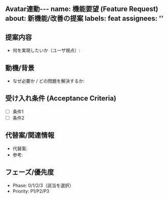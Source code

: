  Avatar連動---
name: 機能要望 (Feature Request)
about: 新機能/改善の提案
labels: feat
assignees: ''
---

## 提案内容
- 何を実現したいか（ユーザ視点）:

## 動機/背景
- なぜ必要か / どの問題を解決するか:

## 受け入れ条件 (Acceptance Criteria)
- [ ] 条件1
- [ ] 条件2

## 代替案/関連情報
- 代替案:
- 参考: 

## フェーズ/優先度
- Phase: 0/1/2/3（該当を選択）
- Priority: P1/P2/P3

